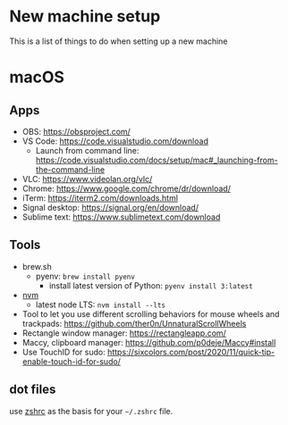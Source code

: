 # New machine setup

This is a list of things to do when setting up a new machine

# macOS

## Apps
* OBS: https://obsproject.com/
* VS Code: https://code.visualstudio.com/download
  * Launch from command line: https://code.visualstudio.com/docs/setup/mac#_launching-from-the-command-line
* VLC: https://www.videolan.org/vlc/
* Chrome: https://www.google.com/chrome/dr/download/
* iTerm: https://iterm2.com/downloads.html
* Signal desktop: https://signal.org/en/download/
* Sublime text: https://www.sublimetext.com/download

## Tools
* brew.sh
  * pyenv: `brew install pyenv`
    * install latest version of Python: `pyenv install 3:latest`
* [nvm](https://github.com/nvm-sh/nvm#installing-and-updating)
  * latest node LTS: `nvm install --lts`
* Tool to let you use different scrolling behaviors for mouse wheels and trackpads: https://github.com/ther0n/UnnaturalScrollWheels
* Rectangle window manager: https://rectangleapp.com/
* Maccy, clipboard manager: https://github.com/p0deje/Maccy#install
* Use TouchID for sudo: https://sixcolors.com/post/2020/11/quick-tip-enable-touch-id-for-sudo/

## dot files
use [zshrc](zshrc) as the basis for your `~/.zshrc` file.
